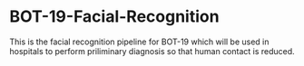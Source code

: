 # BOT-19-Facial-Recognition
This is the facial recognition pipeline for BOT-19 which will be used in hospitals to perform priliminary diagnosis so that human contact is reduced.
